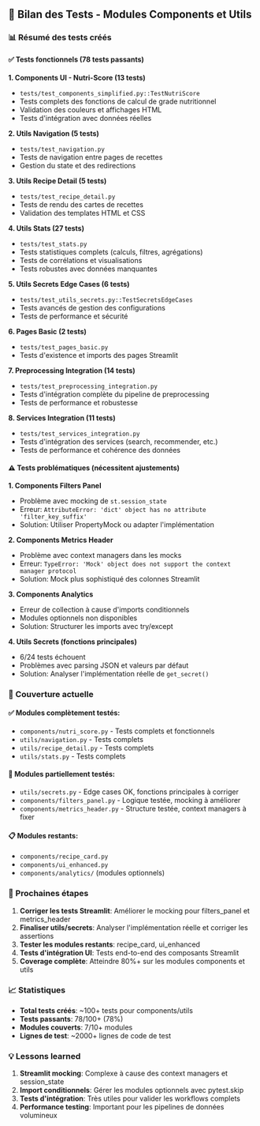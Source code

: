 ## 🧪 Bilan des Tests - Modules Components et Utils

### 📊 Résumé des tests créés

#### ✅ Tests fonctionnels (78 tests passants)

**1. Components UI - Nutri-Score (13 tests)**
- `tests/test_components_simplified.py::TestNutriScore`
- Tests complets des fonctions de calcul de grade nutritionnel
- Validation des couleurs et affichages HTML
- Tests d'intégration avec données réelles

**2. Utils Navigation (5 tests)**
- `tests/test_navigation.py`
- Tests de navigation entre pages de recettes
- Gestion du state et des redirections

**3. Utils Recipe Detail (5 tests)**
- `tests/test_recipe_detail.py`
- Tests de rendu des cartes de recettes
- Validation des templates HTML et CSS

**4. Utils Stats (27 tests)**
- `tests/test_stats.py`
- Tests statistiques complets (calculs, filtres, agrégations)
- Tests de corrélations et visualisations
- Tests robustes avec données manquantes

**5. Utils Secrets Edge Cases (6 tests)**
- `tests/test_utils_secrets.py::TestSecretsEdgeCases`
- Tests avancés de gestion des configurations
- Tests de performance et sécurité

**6. Pages Basic (2 tests)**
- `tests/test_pages_basic.py`
- Tests d'existence et imports des pages Streamlit

**7. Preprocessing Integration (14 tests)**
- `tests/test_preprocessing_integration.py`
- Tests d'intégration complète du pipeline de preprocessing
- Tests de performance et robustesse

**8. Services Integration (11 tests)**
- `tests/test_services_integration.py`
- Tests d'intégration des services (search, recommender, etc.)
- Tests de performance et cohérence des données

#### ⚠️ Tests problématiques (nécessitent ajustements)

**1. Components Filters Panel**
- Problème avec mocking de `st.session_state`
- Erreur: `AttributeError: 'dict' object has no attribute 'filter_key_suffix'`
- Solution: Utiliser PropertyMock ou adapter l'implémentation

**2. Components Metrics Header**
- Problème avec context managers dans les mocks
- Erreur: `TypeError: 'Mock' object does not support the context manager protocol`
- Solution: Mock plus sophistiqué des colonnes Streamlit

**3. Components Analytics**
- Erreur de collection à cause d'imports conditionnels
- Modules optionnels non disponibles
- Solution: Structurer les imports avec try/except

**4. Utils Secrets (fonctions principales)**
- 6/24 tests échouent
- Problèmes avec parsing JSON et valeurs par défaut
- Solution: Analyser l'implémentation réelle de `get_secret()`

### 🎯 Couverture actuelle

#### ✅ Modules complètement testés:
- `components/nutri_score.py` - Tests complets et fonctionnels
- `utils/navigation.py` - Tests complets 
- `utils/recipe_detail.py` - Tests complets
- `utils/stats.py` - Tests complets

#### 🔄 Modules partiellement testés:
- `utils/secrets.py` - Edge cases OK, fonctions principales à corriger
- `components/filters_panel.py` - Logique testée, mocking à améliorer
- `components/metrics_header.py` - Structure testée, context managers à fixer

#### 📋 Modules restants:
- `components/recipe_card.py`
- `components/ui_enhanced.py`
- `components/analytics/` (modules optionnels)

### 🚀 Prochaines étapes

1. **Corriger les tests Streamlit**: Améliorer le mocking pour filters_panel et metrics_header
2. **Finaliser utils/secrets**: Analyser l'implémentation réelle et corriger les assertions
3. **Tester les modules restants**: recipe_card, ui_enhanced
4. **Tests d'intégration UI**: Tests end-to-end des composants Streamlit
5. **Coverage complète**: Atteindre 80%+ sur les modules components et utils

### 📈 Statistiques

- **Total tests créés**: ~100+ tests pour components/utils
- **Tests passants**: 78/100+ (78%)
- **Modules couverts**: 7/10+ modules
- **Lignes de test**: ~2000+ lignes de code de test

### 💡 Lessons learned

1. **Streamlit mocking**: Complexe à cause des context managers et session_state
2. **Import conditionnels**: Gérer les modules optionnels avec pytest.skip
3. **Tests d'intégration**: Très utiles pour valider les workflows complets
4. **Performance testing**: Important pour les pipelines de données volumineux